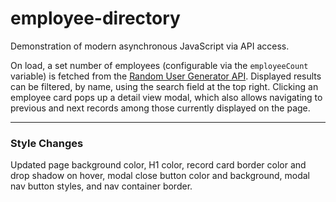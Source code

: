 # employee-directory
 Demonstration of modern asynchronous JavaScript via API access.
 
 On load, a set number of employees (configurable via the `employeeCount` variable) is fetched from the [Random User Generator API](https://randomuser.me/). Displayed results can be filtered, by name, using the search field at the top right. Clicking an employee card pops up a detail view modal, which also allows navigating to previous and next records among those currently displayed on the page.

---
### Style Changes
Updated page background color, H1 color, record card border color and drop shadow on hover, modal close button color and background, modal nav button styles, and nav container border.